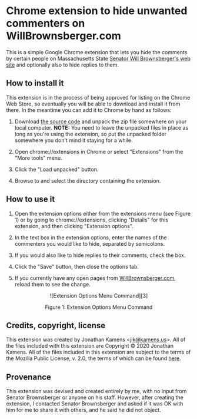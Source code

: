 Chrome extension to hide unwanted commenters on WillBrownsberger.com
====================================================================

This is a simple Google Chrome extension that lets you hide the
comments by certain people on Massachusetts State
[Senator Will Brownsberger's web site][1] and optionally also to hide
replies to them.

[1]: https://willbrownsberger.com/

## How to install it

This extension is in the process of being approved for listing on the
Chrome Web Store, so eventually you will be able to download and
install it from there. In the meantime you can add it to Chrome by
hand as follows:

1. Download [the source code][2] and unpack the zip file somewhere on
   your local computer. **NOTE:** You need to leave the unpacked files
   in place as long as you're using the extension, so put the unpacked
   folder somewhere you don't mind it staying for a while.

2. Open chrome://extensions in Chrome or select "Extensions" from the
   "More tools" menu.

3. Click the "Load unpacked" button.

4. Browse to and select the directory containing the extension.
   
[2]: https://github.com/jikamens/WillBrownsbergerComFilter/archive/master.zip

## How to use it

1. Open the extension options either from the extensions menu (see
   Figure 1) or by going to chrome://extensions, clicking "Details"
   for this extension, and then clicking "Extension options".

2. In the text box in the extension options, enter the names of the
   commenters you would like to hide, separated by semicolons.

3. If you would also like to hide replies to their comments, check the
   box.

4. Click the "Save" button, then close the options tab.

5. If you currently have any open pages from
   [WillBrownsberger.com][1], reload them to see the change.

<center>
![Extension Options Menu Command][3]

[3]: https://github.com/jikamens/WillBrownsbergerComFilter/raw/main/doc/options_menu.png

Figure 1: Extension Options Menu Command
</center>

## Credits, copyright, license

This extension was created by Jonathan Kamens <[jik@kamens.us][3]>.
All of the files included with this extension are Copyright &copy;
2020 Jonathan Kamens. All of the files included in this extension are
subject to the terms of the Mozilla Public License, v. 2.0, the terms
of which can be found [here][4].

[4]: mailto:jik@kamens.us
[5]: https://mozilla.org/MPL/2.0/

## Provenance

This extension was devised and created entirely by me, with no input
from Senator Brownsberger or anyone on his staff. However, after
creating the extension, I contacted Senator Brownsberger and asked if
it was OK with him for me to share it with others, and he said he did
not object.
